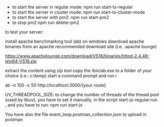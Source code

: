 - to start the server in regular mode:
  npm run start-ts-regular
- to start the server in cluster mode:
  npm run start-ts-cluster-mode
- to start the server with pm2:
  npm run start-pm2
- to stop pm2
  npm run delete-pm2

to test your server:

install apache benchmarking tool (ab) on windows
download apache binaries from an apache recommended download site (i.e. :apache lounge)

https://www.apachelounge.com/download/VS16/binaries/httpd-2.4.48-win64-VS16.zip

extract the content using zip tool
copy the /bin/ab.exe to a folder of your choice (i.e.: c:\temp)
start a command prompt and run i

ab -n 100 -c 50 http://localhost:3000/{your route}

UV_THREADPOOL_SIZE:
to change the number of threads of the thread pool (used by libuv), you have to set it manually, in the script start-js-regular:run , and you have to run:
npm run start-js

You have also the file event_loop.postman_collection.json to upload in postman
